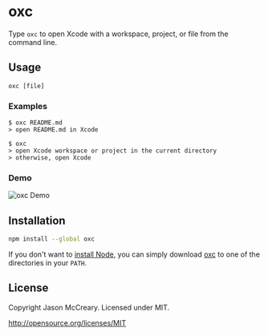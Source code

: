 # oxc

Type `oxc` to open Xcode with a workspace, project, or file from the command line.

## Usage
    oxc [file]

### Examples
    $ oxc README.md
    > open README.md in Xcode

    $ oxc
    > open Xcode workspace or project in the current directory
    > otherwise, open Xcode

### Demo

![oxc Demo](https://s3.amazonaws.com/pocketbracket/images/oxc-demo.gif)

## Installation

```sh
npm install --global oxc
```

If you don't want to [install Node](https://nodejs.org/), you can simply download [oxc](https://raw.githubusercontent.com/jasonmccreary/oxc/master/oxc) to one of the directories in your `PATH`.

## License

Copyright Jason McCreary. Licensed under MIT.

http://opensource.org/licenses/MIT
